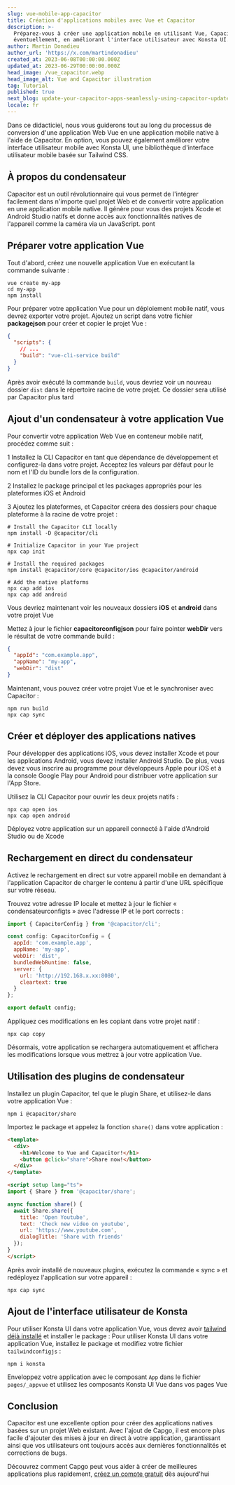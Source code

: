 ```yaml
---
slug: vue-mobile-app-capacitor
title: Création d'applications mobiles avec Vue et Capacitor
description: >-
  Préparez-vous à créer une application mobile en utilisant Vue, Capacitor et,
  éventuellement, en améliorant l'interface utilisateur avec Konsta UI.
author: Martin Donadieu
author_url: 'https://x.com/martindonadieu'
created_at: 2023-06-08T00:00:00.000Z
updated_at: 2023-06-29T00:00:00.000Z
head_image: /vue_capacitor.webp
head_image_alt: Vue and Capacitor illustration
tag: Tutorial
published: true
next_blog: update-your-capacitor-apps-seamlessly-using-capacitor-updater
locale: fr
---
```


Dans ce didacticiel, nous vous guiderons tout au long du processus de conversion d'une application Web Vue en une application mobile native à l'aide de Capacitor. En option, vous pouvez également améliorer votre interface utilisateur mobile avec Konsta UI, une bibliothèque d'interface utilisateur mobile basée sur Tailwind CSS.

## À propos du condensateur

Capacitor est un outil révolutionnaire qui vous permet de l'intégrer facilement dans n'importe quel projet Web et de convertir votre application en une application mobile native. Il génère pour vous des projets Xcode et Android Studio natifs et donne accès aux fonctionnalités natives de l'appareil comme la caméra via un JavaScript. pont

## Préparer votre application Vue

Tout d'abord, créez une nouvelle application Vue en exécutant la commande suivante :

```shell
vue create my-app
cd my-app
npm install
```

Pour préparer votre application Vue pour un déploiement mobile natif, vous devrez exporter votre projet. Ajoutez un script dans votre fichier **packagejson** pour créer et copier le projet Vue :

```json
{
  "scripts": {
    // ...
    "build": "vue-cli-service build"
  }
}
```

Après avoir exécuté la commande `build`, vous devriez voir un nouveau dossier `dist` dans le répertoire racine de votre projet. Ce dossier sera utilisé par Capacitor plus tard

## Ajout d'un condensateur à votre application Vue

Pour convertir votre application Web Vue en conteneur mobile natif, procédez comme suit :

1 Installez la CLI Capacitor en tant que dépendance de développement et configurez-la dans votre projet. Acceptez les valeurs par défaut pour le nom et l'ID du bundle lors de la configuration.

2 Installez le package principal et les packages appropriés pour les plateformes iOS et Android

3 Ajoutez les plateformes, et Capacitor créera des dossiers pour chaque plateforme à la racine de votre projet :

```shell
# Install the Capacitor CLI locally
npm install -D @capacitor/cli

# Initialize Capacitor in your Vue project
npx cap init

# Install the required packages
npm install @capacitor/core @capacitor/ios @capacitor/android

# Add the native platforms
npx cap add ios
npx cap add android
```

Vous devriez maintenant voir les nouveaux dossiers **iOS** et **android** dans votre projet Vue

Mettez à jour le fichier **capacitorconfigjson** pour faire pointer **webDir** vers le résultat de votre commande build :

```json
{
  "appId": "com.example.app",
  "appName": "my-app",
  "webDir": "dist"
}
```

Maintenant, vous pouvez créer votre projet Vue et le synchroniser avec Capacitor :

```shell
npm run build
npx cap sync
```

## Créer et déployer des applications natives

Pour développer des applications iOS, vous devez installer Xcode et pour les applications Android, vous devez installer Android Studio. De plus, vous devez vous inscrire au programme pour développeurs Apple pour iOS et à la console Google Play pour Android pour distribuer votre application sur l'App Store.

Utilisez la CLI Capacitor pour ouvrir les deux projets natifs :

```shell
npx cap open ios
npx cap open android
```

Déployez votre application sur un appareil connecté à l'aide d'Android Studio ou de Xcode

## Rechargement en direct du condensateur

Activez le rechargement en direct sur votre appareil mobile en demandant à l'application Capacitor de charger le contenu à partir d'une URL spécifique sur votre réseau.

Trouvez votre adresse IP locale et mettez à jour le fichier « condensateurconfigts » avec l'adresse IP et le port corrects :

```javascript
import { CapacitorConfig } from '@capacitor/cli';

const config: CapacitorConfig = {
  appId: 'com.example.app',
  appName: 'my-app',
  webDir: 'dist',
  bundledWebRuntime: false,
  server: {
    url: 'http://192.168.x.xx:8080',
    cleartext: true
  }
};

export default config;
```

Appliquez ces modifications en les copiant dans votre projet natif :

```shell
npx cap copy
```

Désormais, votre application se rechargera automatiquement et affichera les modifications lorsque vous mettrez à jour votre application Vue.

## Utilisation des plugins de condensateur

Installez un plugin Capacitor, tel que le plugin Share, et utilisez-le dans votre application Vue :

```shell
npm i @capacitor/share
```

Importez le package et appelez la fonction `share()` dans votre application :

```html
<template>
  <div>
    <h1>Welcome to Vue and Capacitor!</h1>
    <button @click="share">Share now!</button>
  </div>
</template>

<script setup lang="ts">
import { Share } from '@capacitor/share';

async function share() {
  await Share.share({
    title: 'Open Youtube',
    text: 'Check new video on youtube',
    url: 'https://www.youtube.com',
    dialogTitle: 'Share with friends'
  });
}
</script>
```

Après avoir installé de nouveaux plugins, exécutez la commande « sync » et redéployez l'application sur votre appareil :

```
npx cap sync
```

## Ajout de l'interface utilisateur de Konsta

Pour utiliser Konsta UI dans votre application Vue, vous devez avoir [tailwind déjà installé](https://tailwindcsscom/docs/guides/vite/#vue) et installer le package :
Pour utiliser Konsta UI dans votre application Vue, installez le package et modifiez votre fichier `tailwindconfigjs` :

```shell
npm i konsta
```

Enveloppez votre application avec le composant `App` dans le fichier `pages/_appvue` et utilisez les composants Konsta UI Vue dans vos pages Vue

## Conclusion

Capacitor est une excellente option pour créer des applications natives basées sur un projet Web existant. Avec l'ajout de Capgo, il est encore plus facile d'ajouter des mises à jour en direct à votre application, garantissant ainsi que vos utilisateurs ont toujours accès aux dernières fonctionnalités et corrections de bugs.

Découvrez comment Capgo peut vous aider à créer de meilleures applications plus rapidement, [créez un compte gratuit](/register/) dès aujourd'hui
